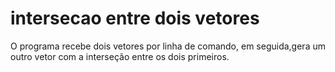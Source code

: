 # intersecao entre dois vetores
 O programa recebe dois vetores por linha de comando, em seguida,gera um outro vetor com a interseção entre os dois primeiros. 
